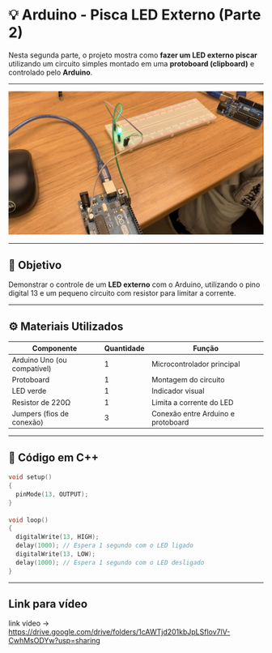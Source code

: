 # 💡 Arduino - Pisca LED Externo (Parte 2)

Nesta segunda parte, o projeto mostra como **fazer um LED externo piscar** utilizando um circuito simples montado em uma **protoboard (clipboard)** e controlado pelo **Arduino**.

---

![alt text](<WhatsApp Image 2025-10-16 at 11.33.16 AM.jpeg>)

---

## 🧠 Objetivo

Demonstrar o controle de um **LED externo** com o Arduino, utilizando o pino digital 13 e um pequeno circuito com resistor para limitar a corrente.

---

## ⚙️ Materiais Utilizados

| Componente | Quantidade | Função |
|-------------|-------------|--------|
| Arduino Uno (ou compatível) | 1 | Microcontrolador principal |
| Protoboard | 1 | Montagem do circuito |
| LED verde | 1 | Indicador visual |
| Resistor de 220Ω | 1 | Limita a corrente do LED |
| Jumpers (fios de conexão) | 3 | Conexão entre Arduino e protoboard |


---

## 🧠 Código em C++

```cpp
void setup()
{
  pinMode(13, OUTPUT);
}

void loop()
{
  digitalWrite(13, HIGH);
  delay(1000); // Espera 1 segundo com o LED ligado
  digitalWrite(13, LOW);
  delay(1000); // Espera 1 segundo com o LED desligado
}
```

---

## Link para vídeo 
link vídeo -> https://drive.google.com/drive/folders/1cAWTjd201kbJpLSflov7lV-CwhMsODYw?usp=sharing
